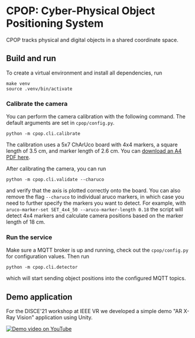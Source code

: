 CPOP: Cyber-Physical Object Positioning System
==============================================

CPOP tracks physical and digital objects in a shared coordinate space.

## Build and run

To create a virtual environment and install all dependencies, run

    make venv
    source .venv/bin/activate

### Calibrate the camera

You can perform the camera calibration with the following command. The default arguments are set in `cpop/config.py`.

    python -m cpop.cli.calibrate

The calibration uses a 5x7 ChArUco board with 4x4 markers, a square length of 3.5 cm, and marker length of 2.6 cm.
You can [download an A4 PDF here](https://cognitivexr.at/static/files/calib.io_charuco_297x210_5x7_35_DICT_4X4.pdf). 

After calibrating the camera, you can run

    python -m cpop.cli.validate --charuco

and verify that the axis is plotted correctly onto the board.
You can also remove the flag `--charuco` to individual aruco markers, in which case you need to further specify the
markers you want to detect.
For example, with `aruco-marker-set SET_4x4_50 --aruco-marker-length 0.18` the script will detect 4x4 markers and
calculate camera positions based on the marker length of 18 cm.

### Run the service

Make sure a MQTT broker is up and running, check out the `cpop/config.py` for configuration values.
Then run

    python -m cpop.cli.detector

which will start sending object positions into the configured MQTT topics.

## Demo application

For the DISCE'21 workshop at IEEE VR we developed a simple demo "AR X-Ray Vision" application using Unity.

[![Demo video on YouTube](https://img.youtube.com/vi/nY3PLUTVSbw/0.jpg)](https://www.youtube.com/watch?v=nY3PLUTVSbw)
